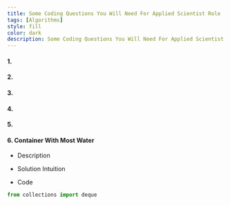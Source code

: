 ```yaml
---
title: Some Coding Questions You Will Need For Applied Scientist Role
tags: [Algorithms]
style: fill
color: dark
description: Some Coding Questions You Will Need For Applied Scientist Role.
---
```




#### 1.

#### 2.

#### 3.

#### 4.

#### 5.

#### 6.  Container With Most Water

- Description

- Solution Intuition

- Code

```python
from collections import deque
```

